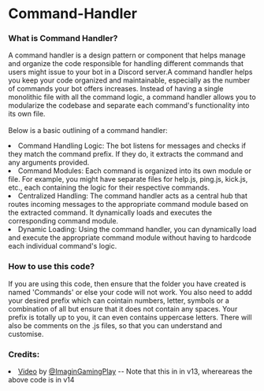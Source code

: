 <h1>Command-Handler</h1>

<h3>What is Command Handler?</h3>
<p>A command handler is a design pattern or component that helps manage and organize the code responsible for handling different commands that users might issue to your bot in a Discord server.A command handler helps you keep your code organized and maintainable, especially as the number of commands your bot offers increases. Instead of having a single monolithic file with all the command logic, a command handler allows you to modularize the codebase and separate each command's functionality into its own file.<br></br>Below is a basic outlining of a command handler:</p>
<li>Command Handling Logic: The bot listens for messages and checks if they match the command prefix. If they do, it  extracts the command and any arguments provided.</li>
<li>Command Modules: Each command is organized into its own module or file. For example, you might have separate files for help.js, ping.js, kick.js, etc., each containing the logic for their respective commands.</li>
<li>Centralized Handling: The command handler acts as a central hub that routes incoming messages to the appropriate command module based on the extracted command. It dynamically loads and executes the corresponding command module.</li>
<li>Dynamic Loading: Using the command handler, you can dynamically load and execute the appropriate command module without having to hardcode each individual command's logic.</li>

<h3>How to use this code?</h3>
<p>If you are using this code, then ensure that the folder you have created is named 'Commands' or else your code will not work. You also need to addd your desired prefix which can cointain numbers, letter, symbols or a combination of all but ensure that it does not contain any spaces. Your prefix is totally up to you, it can even contains uppercase letters. There will also be comments on the .js files, so that you can understand and customise. </p>

<h3>Credits: </h3>
<li><a href = "https://youtu.be/1KVGyUemRy0">Video</a> by <a href = "https://github.com/ImagineGamingPlay">@ImaginGamingPlay</a> -- Note that this in in v13, whereareas the above code is in v14</li>
